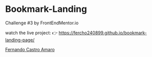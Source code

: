 # Bookmark-Landing
Challenge #3 by FrontEndMentor.io


watch the live project: 👉 https://fercho240899.github.io/bookmark-landing-page/


[Fernando Castro Amaro](https://repository-images.githubusercontent.com/505017603/3ffe677b-4326-4cb5-839f-485e38d4bc48)
